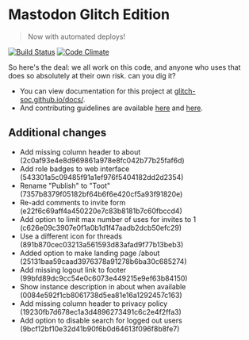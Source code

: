 #  Mastodon Glitch Edition  #

>   Now with automated deploys!

[![Build Status](https://img.shields.io/circleci/project/github/glitch-soc/mastodon.svg)][circleci]
[![Code Climate](https://img.shields.io/codeclimate/maintainability/glitch-soc/mastodon.svg)][code_climate]

[circleci]: https://circleci.com/gh/glitch-soc/mastodon
[code_climate]: https://codeclimate.com/github/glitch-soc/mastodon

So here's the deal: we all work on this code, and anyone who uses that does so absolutely at their own risk. can you dig it?

- You can view documentation for this project at [glitch-soc.github.io/docs/](https://glitch-soc.github.io/docs/).
- And contributing guidelines are available [here](CONTRIBUTING.md) and [here](https://glitch-soc.github.io/docs/contributing/).

## Additional changes

- Add missing column header to about (2c0af93e4e8d969861a978e8fc042b77b25faf6d)
- Add role badges to web interface (543301a5c09485f91a1ef976f5404182dd2d2354)
- Rename "Publish" to "Toot" (7357b8379f05182bf64b6f6e420cf5a93f91820e)
- Re-add comments to invite form (e22f6c69aff4a450220e7c83b8181b7c60fbccd4)
- Add option to limit max number of uses for invites to 1 (c626e09c3907e0f1a0b1d1f47aadb2dcb50efc29)
- Use a different icon for threads (891b870cec03213a561593d83afad9f77b13beb3)
- Added option to make landing page /about (25131baa59caad3976378a91278b6ba30c685274)
- Add missing logout link to footer (99bfd89dc9cc54e0c6073e449215e9ef63b84150)
- Show instance description in about when available (0084e592f1cb8061738d5ea81e16a1292457c163)
- Add missing column header to privacy policy (19230fb7d678ec1a3d4896273491c6c2e4f2ffa3)
- Add option to disable search for logged out users (9bcf12bf10e32d41b90f6b0d64613f096f8b8fe7)
